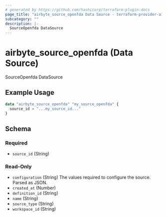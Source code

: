 ```yaml
---
# generated by https://github.com/hashicorp/terraform-plugin-docs
page_title: "airbyte_source_openfda Data Source - terraform-provider-airbyte"
subcategory: ""
description: |-
  SourceOpenfda DataSource
---
```


# airbyte_source_openfda (Data Source)

SourceOpenfda DataSource

## Example Usage

```terraform
data "airbyte_source_openfda" "my_source_openfda" {
  source_id = "...my_source_id..."
}
```

<!-- schema generated by tfplugindocs -->
## Schema

### Required

- `source_id` (String)

### Read-Only

- `configuration` (String) The values required to configure the source. Parsed as JSON.
- `created_at` (Number)
- `definition_id` (String)
- `name` (String)
- `source_type` (String)
- `workspace_id` (String)
